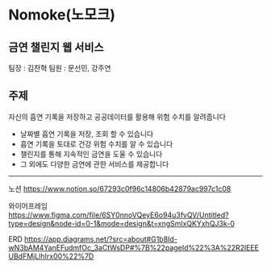 # Nomoke(노모크)

## 금연 챌린지 웹 서비스
팀장 : 김찬혁
팀원 : 문선민, 강주연

## 주제

자신의 흡연 기록을 저장하고 공공데이터를 활용해 위험 수치를 알려줍니다

- 날짜별 흡연 기록을 저장, 조회 할 수 있습니다
- 흡연 기록을 토대로 건강 위험 수치를 알 수 있습니다
- 챌린지를 통해 지속적인 금연을 도울 수 있습니다
- 그 외에도 다양한 금연에 관한 서비스를 제공합니다


---
노션
https://www.notion.so/67293c0f96c14806b42879ac997c1c08

와이어프레임
https://www.figma.com/file/6SY0nnoVQeyE6o94u3fvQV/Untitled?type=design&node-id=0-1&mode=design&t=xngSmlxQKYxhQJ3k-0

ERD
https://app.diagrams.net/?src=about#G1b8Id-wN3bAM4YanEFudmfOc_3aCtWsDP#%7B%22pageId%22%3A%22R2lEEEUBdFMjLlhIrx00%22%7D


